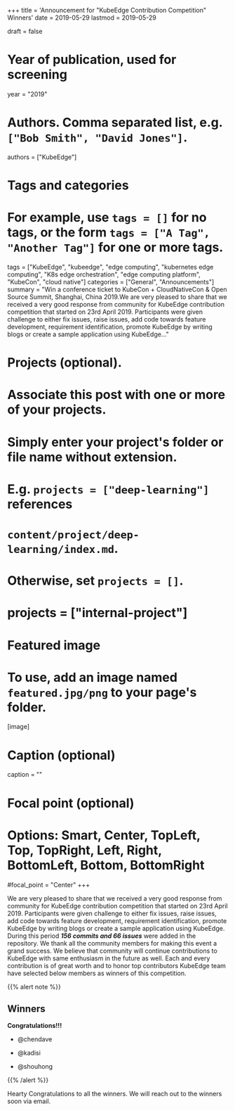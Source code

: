 +++
title = 'Announcement for "KubeEdge Contribution Competition" Winners'
date = 2019-05-29
lastmod = 2019-05-29

draft = false

# Year of publication, used for screening
year = "2019"

# Authors. Comma separated list, e.g. `["Bob Smith", "David Jones"]`.
authors = ["KubeEdge"]

# Tags and categories
# For example, use `tags = []` for no tags, or the form `tags = ["A Tag", "Another Tag"]` for one or more tags.
tags = ["KubeEdge", "kubeedge", "edge computing", "kubernetes edge computing", "K8s edge orchestration", "edge computing platform", "KubeCon", "cloud native"]
categories = ["General", "Announcements"]
summary = "Win a conference ticket to KubeCon + CloudNativeCon & Open Source Summit, Shanghai, China 2019.We are very pleased to share that we received a very good response from community for KubeEdge contribution competition that started on 23rd April 2019. Participants were given challenge to either fix issues, raise issues, add code towards feature development, requirement identification, promote KubeEdge by writing blogs or create a sample application using KubeEdge..."

# Projects (optional).
#   Associate this post with one or more of your projects.
#   Simply enter your project's folder or file name without extension.
#   E.g. `projects = ["deep-learning"]` references 
#   `content/project/deep-learning/index.md`.
#   Otherwise, set `projects = []`.
# projects = ["internal-project"]

# Featured image
# To use, add an image named `featured.jpg/png` to your page's folder. 
[image]
  # Caption (optional)
  caption = ""

  # Focal point (optional)
  # Options: Smart, Center, TopLeft, Top, TopRight, Left, Right, BottomLeft, Bottom, BottomRight
  #focal_point = "Center"
+++




We are very pleased to share that we received a very good response from community for KubeEdge contribution competition that started on 23rd April 2019. Participants were given challenge to either fix issues, raise issues, add code towards feature development, requirement identification, promote KubeEdge by writing blogs or create a sample application using KubeEdge. During this period ***156 commits and 66 issues*** were added in the repository. We thank all the community members for making this event a grand success. We believe that community will continue contributions to KubeEdge with same enthusiasm in the future as well. Each and every contribution is of great worth and to honor top contributors KubeEdge team have selected below members as winners of this competition. 


{{% alert note %}}
## **Winners**

**Congratulations!!!**

- @chendave

- @kadisi

- @shouhong


{{% /alert %}}

Hearty Congratulations to all the winners. We will reach out to the winners soon via email.
